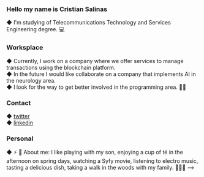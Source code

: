 ### Hello my name is Cristian Salinas 
◆ I'm studying of Telecommunications Technology and Services Engineering degree. 💻
<!--
[](https://github.com/CrisOUC/Captura de pantalla 2022-11-03 a las 23.04.47.png)
**CrisUOC/CrisUOC** is a ✨ _special_ ✨ repository because its `README.md` (this file) appears on your GitHub profile.-->
### Worksplace
◆ Currently, I work on a company where we offer services to manage transactions using the blockchain platform.     
◆ In the future I would like collaborate on a company that implements AI in the neurology area.        
◆ I look for the way to get better involved in the programming area. 👷‍♂️
### Contact
◆ [twitter](https://twitter.com/scris15)        
◆ [linkedin](https://www.linkedin.com/feed/)
### Personal

◆ ⚡ 💬 About me: I like playing with my son, enjoying a cup of té in the afternoon on spring days, watching a Syfy movie, listening to electro music, tasting a delicious dish, taking a walk in the woods with my family. 👨‍👩‍👦
-->
